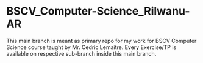 # BSCV_Computer-Science_Rilwanu-AR
This main branch is meant as primary repo for my work for BSCV Computer Science course taught by Mr. Cedric Lemaitre.
Every Exercise/TP is available on respective sub-branch inside this main branch. 


